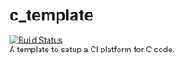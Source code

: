 # c_template
[![Build Status](https://travis-ci.org/r7truong/c_template.svg?branch=master)](https://travis-ci.org/r7truong/c_template)<br/>
A template to setup a CI platform for C code.
